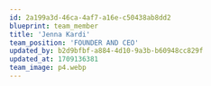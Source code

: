 ```yaml
---
id: 2a199a3d-46ca-4af7-a16e-c50438ab8dd2
blueprint: team_member
title: 'Jenna Kardi'
team_position: 'FOUNDER AND CEO'
updated_by: b2d9bfbf-a884-4d10-9a3b-b60948cc829f
updated_at: 1709136381
team_image: p4.webp
---
```

